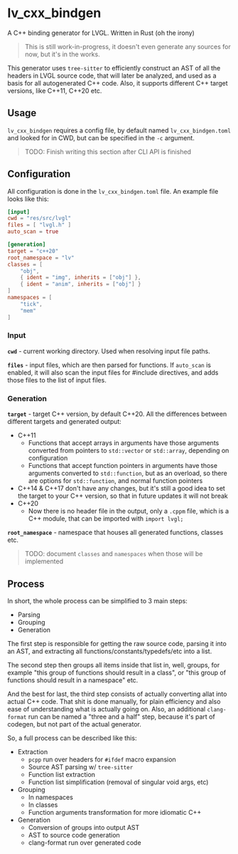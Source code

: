 # lv_cxx_bindgen
A C++ binding generator for LVGL. Written in Rust (oh the irony)

> This is still work-in-progress, it doesn't even generate any sources for
> now, but it's in the works.

This generator uses `tree-sitter` to efficiently construct an AST of all the headers
in LVGL source code, that will later be analyzed, and used as a basis for all
autogenerated C++ code. Also, it supports different C++ target versions, like
C++11, C++20 etc.

## Usage

`lv_cxx_bindgen` requires a config file, by default named `lv_cxx_bindgen.toml` and
looked for in CWD, but can be specified in the `-c` argument.

> TODO: Finish writing this section after CLI API is finished

## Configuration

All configuration is done in the `lv_cxx_bindgen.toml` file. An example file
looks like this:

```toml
[input]
cwd = "res/src/lvgl"
files = [ "lvgl.h" ]
auto_scan = true

[generation]
target = "c++20"
root_namespace = "lv"
classes = [
    "obj",
    { ident = "img", inherits = ["obj"] },
    { ident = "anim", inherits = ["obj"] }
]
namespaces = [
    "tick",
    "mem"
]
```

### Input

**`cwd`** - current working directory. Used when resolving input file paths.

**`files`** - input files, which are then parsed for functions. If `auto_scan` is enabled,
it will also scan the input files for #include directives, and adds those files to the list
of input files.

### Generation

**`target`** - target C++ version, by default C++20. All the differences between different
targets and generated output:

- C++11
    - Functions that accept arrays in arguments have those arguments converted from pointers
    to `std::vector` or `std::array`, depending on configuration
    - Functions that accept function pointers in arguments have those arguments converted
    to `std::function`, but as an overload, so there are options for `std::function`, and
    normal function pointers
- C++14 & C++17 don't have any changes, but it's still a good idea to set the target to your
C++ version, so that in future updates it will not break
- C++20
    - Now there is no header file in the output, only a `.cppm` file, which is a C++ module,
    that can be imported with `import lvgl;`

**`root_namespace`** - namespace that houses all generated functions, classes etc.

> TODO: document `classes` and `namespaces` when those will be implemented

## Process

In short, the whole process can be simplified to 3 main steps:

- Parsing
- Grouping
- Generation

The first step is responsible for getting the raw source code, parsing it into
an AST, and extracting all functions/constants/typedefs/etc into a list.

The second step then groups all items inside that list in, well, groups, for
example "this group of functions should result in a class", or "this group
of functions should result in a namespace" etc.

And the best for last, the third step consists of actually converting allat into
actual C++ code. That shit is done manually, for plain efficiency and also ease
of understanding what is actually going on. Also, an additional `clang-format`
run can be named a "three and a half" step, because it's part of codegen, but not
part of the actual generator.

So, a full process can be described like this:

- Extraction
    - `pcpp` run over headers for `#ifdef` macro expansion
    - Source AST parsing w/ `tree-sitter`
    - Function list extraction
    - Function list simplification (removal of singular void args, etc)
- Grouping
    - In namespaces
    - In classes
    - Function arguments transformation for more idiomatic C++
- Generation
    - Conversion of groups into output AST
    - AST to source code generation
    - clang-format run over generated code

